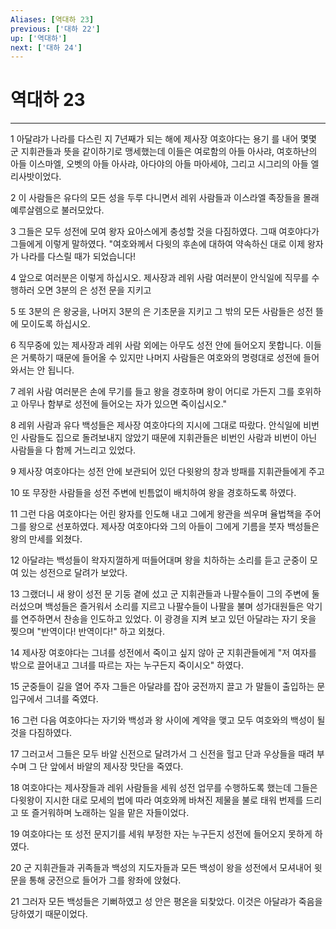 ```yaml
---
Aliases: [역대하 23]
previous: ['대하 22']
up: ['역대하']
next: ['대하 24']
---
```

# 역대하 23

***


1 아달랴가 나라를 다스린 지 7년째가 되는 해에 제사장 여호야다는 용기 를 내어 몇몇 군 지휘관들과 뜻을 같이하기로 맹세했는데 이들은 여로함의 아들 아사랴, 여호하난의 아들 이스마엘, 오벳의 아들 아사랴, 아다야의 아들 마아세야, 그리고 시그리의 아들 엘리사밧이었다. 

2 이 사람들은 유다의 모든 성을 두루 다니면서 레위 사람들과 이스라엘 족장들을 몰래 예루살렘으로 불러모았다. 

3 그들은 모두 성전에 모여 왕자 요아스에게 충성할 것을 다짐하였다. 그때 여호야다가 그들에게 이렇게 말하였다. "여호와께서 다윗의 후손에 대하여 약속하신 대로 이제 왕자가 나라를 다스릴 때가 되었습니다! 

4 앞으로 여러분은 이렇게 하십시오. 제사장과 레위 사람 여러분이 안식일에 직무를 수행하러 오면 3분의 은 성전 문을 지키고 

5 또 3분의 은 왕궁을, 나머지 3분의 은 기초문을 지키고 그 밖의 모든 사람들은 성전 뜰에 모이도록 하십시오. 

6 직무중에 있는 제사장과 레위 사람 외에는 아무도 성전 안에 들어오지 못합니다. 이들은 거룩하기 때문에 들어올 수 있지만 나머지 사람들은 여호와의 명령대로 성전에 들어와서는 안 됩니다. 

7 레위 사람 여러분은 손에 무기를 들고 왕을 경호하며 왕이 어디로 가든지 그를 호위하고 아무나 함부로 성전에 들어오는 자가 있으면 죽이십시오." 

8 레위 사람과 유다 백성들은 제사장 여호야다의 지시에 그대로 따랐다. 안식일에 비번인 사람들도 집으로 돌려보내지 않았기 때문에 지휘관들은 비번인 사람과 비번이 아닌 사람들을 다 함께 거느리고 있었다. 

9 제사장 여호야다는 성전 안에 보관되어 있던 다윗왕의 창과 방패를 지휘관들에게 주고 

10 또 무장한 사람들을 성전 주변에 빈틈없이 배치하여 왕을 경호하도록 하였다. 

11 그런 다음 여호야다는 어린 왕자를 인도해 내고 그에게 왕관을 씌우며 율법책을 주어 그를 왕으로 선포하였다. 제사장 여호야다와 그의 아들이 그에게 기름을 붓자 백성들은 왕의 만세를 외쳤다. 

12 아달랴는 백성들이 왁자지껄하게 떠들어대며 왕을 치하하는 소리를 듣고 군중이 모여 있는 성전으로 달려가 보았다. 

13 그랬더니 새 왕이 성전 문 기둥 곁에 섰고 군 지휘관들과 나팔수들이 그의 주변에 둘러섰으며 백성들은 즐거워서 소리를 지르고 나팔수들이 나팔을 불며 성가대원들은 악기를 연주하면서 찬송을 인도하고 있었다. 이 광경을 지켜 보고 있던 아달랴는 자기 옷을 찢으며 "반역이다! 반역이다!" 하고 외쳤다. 

14 제사장 여호야다는 그녀를 성전에서 죽이고 싶지 않아 군 지휘관들에게 "저 여자를 밖으로 끌어내고 그녀를 따르는 자는 누구든지 죽이시오" 하였다. 

15 군중들이 길을 열어 주자 그들은 아달랴를 잡아 궁전까지 끌고 가 말들이 출입하는 문 입구에서 그녀를 죽였다. 

16 그런 다음 여호야다는 자기와 백성과 왕 사이에 계약을 맺고 모두 여호와의 백성이 될 것을 다짐하였다. 

17 그러고서 그들은 모두 바알 신전으로 달려가서 그 신전을 헐고 단과 우상들을 때려 부수며 그 단 앞에서 바알의 제사장 맛단을 죽였다. 

18 여호야다는 제사장들과 레위 사람들을 세워 성전 업무를 수행하도록 했는데 그들은 다윗왕이 지시한 대로 모세의 법에 따라 여호와께 바쳐진 제물을 불로 태워 번제를 드리고 또 즐거워하며 노래하는 일을 맡은 자들이었다. 

19 여호야다는 또 성전 문지기를 세워 부정한 자는 누구든지 성전에 들어오지 못하게 하였다. 

20 군 지휘관들과 귀족들과 백성의 지도자들과 모든 백성이 왕을 성전에서 모셔내어 윗문을 통해 궁전으로 들어가 그를 왕좌에 앉혔다. 

21 그러자 모든 백성들은 기뻐하였고 성 안은 평온을 되찾았다. 이것은 아달랴가 죽음을 당하였기 때문이었다.
